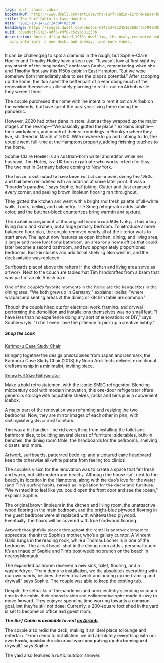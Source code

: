 ```yaml
---
tags: surf, shack, cabin
bookmarkOf: https://www.dwell.com/article/the-surf-cabin-airbnb-east-hampton-bdedb6b2
title: The Surf Cabin in East Hampton
date: '2021-10-14T22:24:00+02:00'
headImage: https://images.dwell.com/photos-6242537032151076864/6794030534225043456-large/now-available-to-rent-on-airbnb-the-revamped-1950s-dwelling-known-as-the-surf-cabin-features-airy-interiors-with-laid-back-vibes-for-a-breezy-weekend-getaway.jpg
uuid: bc8ed8cf-5323-4df5-8df8-c5c96c31233b
description: Once a dilapidated 1950s dwelling, the newly renovated cabin features
  airy interiors, a new deck, and breezy, laid-back vibes.
---
```


It can be challenging to spot a diamond in the rough, but Sophie-Claire Hoeller and Timothy Holley have a keen eye. "It wasn’t love at first sight by any stretch of the imagination," confesses Sophie, remembering when she and Timothy first saw this 1950s cabin in East Hampton. "But we were somehow both immediately able to see the place’s potential." After scooping up the home, the duo spent the better part of a year doing much of the renovation themselves, ultimately planning to rent it out on Airbnb while they weren’t there.  

The couple purchased the home with the intent to rent it out on Airbnb on the weekends, but have spent the past year living there during the pandemic.

However, 2020 had other plans in store: Just as they wrapped up the major stages of the revamp—"We basically gutted the place," explains Sophie— their workplaces, and much of their surroundings in Brooklyn where they live, shuttered in March of 2020. With nowhere to go and nothing to do, the couple went full-time at the Hamptons property, adding finishing touches to the home.

Sophie-Claire Hoeller is an Austrian-born writer and editor, while her husband, Tim Holley, is a UK-born expatriate who works in tech for Etsy. The two met in Germany before coming to New York. 

The house is estimated to have been built at some point during the 1950s, and had been remodeled with an addition at some later point. It was a "hoarder’s paradise," says Sophie, half joking. Clutter and dust cramped every corner, and peeling brown linoleum flooring ran throughout.

They gutted the kitchen and went with a bright and fresh palette of all-white walls, floors, ceiling, and cabinetry. The Smeg refrigerator adds subtle color, and the butcher-block countertops bring warmth and texture.

The spatial arrangement of the original home was a little funky; it had a tiny living room and kitchen, but a huge primary bedroom. To introduce a more balanced floor plan, the couple removed nearly all of the interior walls to start anew. The layout now features an open kitchen, dining, and living area, a larger and more functional bathroom, an area for a home office that could later become a second bathroom, and two appropriately proportioned bedrooms. Built-in closets and additional shelving also went in, and the deck outside was replaced.

Surfboards placed above the rafters in the kitchen and living area serve as artwork. Next to the couch are tables that Tim handcrafted from a beam that was part of an old Amish barn.

One of the couple’s favorite moments in the home are the banquettes in the dining area. "We both grew up in Germany," explains Hoeller, "where wraparound seating areas at the dining or kitchen table are common." 

Though the couple hired out for electrical work, framing, and drywall, performing the demolition and installations themselves was no small feat. "I have less than no experience doing any sort of renovations or DIY," says Sophie wryly. "I don’t even have the patience to pick up a creative hobby." 

##### Shop the Look 

[Karimoku Case Study Chair](/product/6766058747923841024)[](/product/6766058747923841024)

Bringing together the design philosophies from Japan and Denmark, the Karimoku Case Study Chair (2018) by Norm Architects delivers exceptional craftsmanship in a minimalist, inviting piece.

[Smeg Full Size Refrigerator](/product/6389241659800862720)[](/product/6389241659800862720)

Make a bold retro statement with the iconic SMEG refrigerator. Blending midcentury cool with modern innovation, this one-door refrigerator offers generous storage with adjustable shelves, racks and bins plus a convenient icebox.

A major part of the renovation was reframing and resizing the two bedrooms. Now, they are mirror images of each other in plan, with distinguishing decor and furniture. 

Tim was a bit handier—he did everything from installing the toilet and bathroom tiles, to building several pieces of furniture: side tables, built-in benches, the dining room table, the headboards for the bedrooms, shelving, closets, and more.

Artwork, surfboards, patterned bedding, and a textured cane headboard keep the otherwise all-white palette from feeling too clinical.

The couple’s vision for the renovation was to create a space that felt fresh and warm, but still modern and beachy. Although the house isn’t next to the beach, its location in the Hamptons, along with the duo’s love for the water (and Tim’s surfing habit), served as inspiration for the decor and furniture. "We wanted it to feel like you could open the front door and see the ocean," explains Sophie.

The original brown linoleum in the kitchen and living room, the unattractive wood flooring in the main bedroom, and the bright-blue plywood flooring in the guest bedroom were all replaced with whitewashed plywood. Eventually, the floors will be covered with true hardwood flooring. 

Artwork thoughtfully placed throughout the rental is another element to appreciate, thanks to Sophie’s mother, who’s a gallery curator. A Vincent Gallo hangs in the reading nook, while a Thomas Locher is in one of the bedrooms. The aerial beach shot in the dining room adds a personal touch: It’s an image of Sophie and Tim’s post-wedding brunch on the beach in nearby Montauk.

The expanded bathroom received a new sink, toilet, flooring, and a washer/dryer. "From demo to installation, we did absolutely everything with our own hands, besides the electrical work and putting up the framing and drywall," says Sophie. The couple was able to keep the existing tub. 

Despite the setbacks of the pandemic and unexpectedly spending so much time in the cabin, their shared vision and collaborative spirit made it easy to move forward. They enjoyed spending time working towards a common goal, but they’re still not done: Currently, a 200-square foot shed in the yard is set to become an office and guest room.

_**The Surf Cabin is available to rent [on Airbnb](https://airbnb.pvxt.net/LP2xrV).**_

The couple also redid the deck, making it an ideal place to lounge and entertain. "From demo to installation, we did absolutely everything with our own hands, besides the electrical work and putting up the framing and drywall," says Sophie. 

The yard also features a rustic outdoor shower.